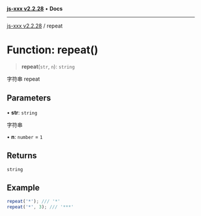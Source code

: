 [**js-xxx v2.2.28**](../README.md) • **Docs**

***

[js-xxx v2.2.28](../README.md) / repeat

# Function: repeat()

> **repeat**(`str`, `n`): `string`

字符串 repeat

## Parameters

• **str**: `string`

字符串

• **n**: `number` = `1`

## Returns

`string`

## Example

```ts
repeat('*'); /// '*'
repeat('*', 3); /// '***'
```
